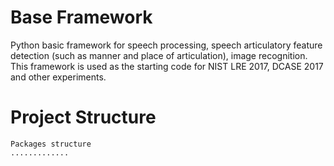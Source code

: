 Base Framework
==============

Python basic framework for speech processing, speech articulatory feature detection 
(such as manner and place of articulation), image recognition.
This framework is used as the starting code for NIST LRE 2017, DCASE 2017 and other experiments.

# Project Structure

```
Packages structure
.............

```

